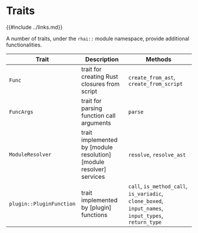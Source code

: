 Traits
======

{{#include ../links.md}}

A number of traits, under the `rhai::` module namespace, provide additional functionalities.

| Trait                    | Description                                                        | Methods                                                                                             |
| ------------------------ | ------------------------------------------------------------------ | --------------------------------------------------------------------------------------------------- |
| `Func`                   | trait for creating Rust closures from script                       | `create_from_ast`, `create_from_script`                                                             |
| `FuncArgs`               | trait for parsing function call arguments                          | `parse`                                                                                             |
| `ModuleResolver`         | trait implemented by [module resolution][module resolver] services | `resolve`, `resolve_ast`                                                                            |
| `plugin::PluginFunction` | trait implemented by [plugin] functions                            | `call`, `is_method_call`, `is_variadic`, `clone_boxed`, `input_names`, `input_types`, `return_type` |
